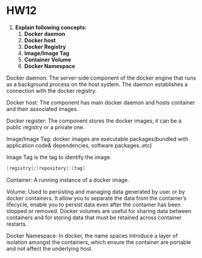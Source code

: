 # HW12

1. **Explain following concepts:**
    1. **Docker daemon**
    2. **Docker host**
    3. **Docker Registry**
    4. **Image/Image Tag**
    5. **Container Volume**
    6. **Docker Namespace**

Docker daemon: The server-side component of the docker engine that runs as a background process on the host system. The daemon establishes a connection with the docker registry.

Docker host: The component has main docker daemon and hosts container and their associated images.

Docker register: The component stores the docker images, it can be a public registry or a private one.

Image/Image Tag: docker images are executable packages(bundled with application code& dependencies, software packages..etc)

Image Tag is the tag to identify the image.

```java
[registry]/[repository]:[tag]
```

Container: A running instance of a docker image.

Volume: Used to persisting and managing data generated by user or by docker containers. It allow you to separate the data from the container’s lifecycle, enable you to persist data even after the container has been stopped or removed. Docker volumes are useful for sharing data between containers and for storing data that must be retained across container restarts. 

Docker Namespace: In docker, the name spaces introduce a layer of isolation amongst the containers, which ensure the container are portable and not affect the underlying host.